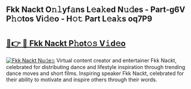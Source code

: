 ## Fkk Nackt O𝚗𝚕yf𝚊ns L𝚎a𝚔ed N𝚞𝚍es - Part-g6V P𝚑𝚘tos Vi𝚍𝚎o - H𝚘𝚝 Part L𝚎a𝚔s oq7P9

# <h2><a href="http://kf27wu.oniu.top/?m=Fkk+Nackt">🔗👉 🔴 Fkk Nackt P𝚑ot𝚘𝚜 V𝚒d𝚎o</a></h2>

[![Fkk Nackt Nu𝚍e𝚜](https://i.imgur.com/0qMVB7G.gif)](http://kf27wu.oniu.top/?m=Fkk+Nackt)
Virtual content creator and entertainer Fkk Nackt, celebrated for distributing dance and lifestyle inspiration through trending dance moves and short films. Inspiring speaker Fkk Nackt, celebrated for their ability to motivate and inspire others through their words.  

